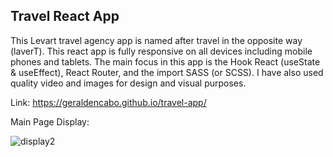 ## Travel React App

This Levart travel agency app is named after travel in the opposite way (laverT). This react app is fully responsive on all devices including mobile phones and tablets. The main focus in this app is the Hook React (useState & useEffect), React Router, and the import SASS (or SCSS). I have also used quality video and images for design and visual purposes.

Link:
https://geraldencabo.github.io/travel-app/

Main Page Display:

![display2](https://user-images.githubusercontent.com/15988182/119529879-7dc49280-bd50-11eb-92a8-be01d75bb233.png)
